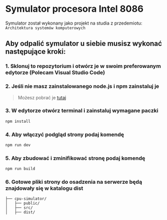 # Symulator procesora Intel 8086

Symulator został wykonany jako projekt na studia z przedemiotu: `Architektura systemów komputerowych`

## Aby odpalić symulator u siebie musisz wykonać następujące kroki:

### 1. Sklonuj to repozytorium i otwórz je w swoim preferowanym edytorze (Polecam Visual Studio Code)

### 2. Jeśli nie masz zainstalowanego node.js i npm zainstaluj je
> Możesz pobrać je [tutaj](https://docs.npmjs.com/downloading-and-installing-node-js-and-npm) 

### 3. W edytorze otwórz terminal i zainstaluj wymagane paczki
```bash
npm install
```

### 4. Aby włączyć podgląd strony podaj komendę
```bash
npm run dev
```

### 5. Aby zbudować i zminifikować stronę podaj komendę
```bash
npm run build
```

### 6. Gotowe pliki strony do osadzenia na serwerze będą znajdowały się w katalogu dist
```
├── cpu-simulator/
│   ├── public/
│   ├── src/
│   ├── dist/
```
